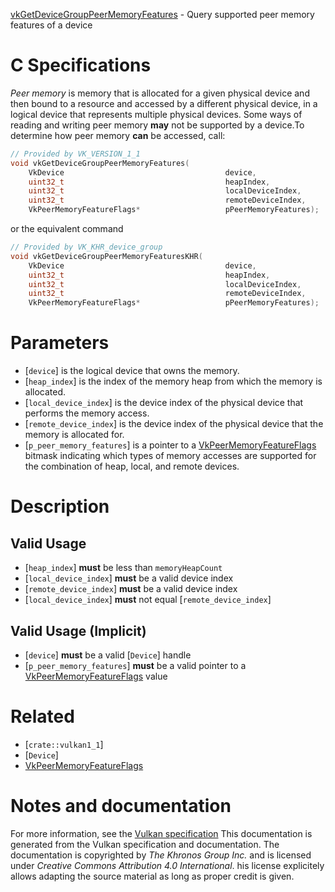[vkGetDeviceGroupPeerMemoryFeatures](https://www.khronos.org/registry/vulkan/specs/1.3-extensions/man/html/vkGetDeviceGroupPeerMemoryFeatures.html) - Query supported peer memory features of a device

# C Specifications
*Peer memory* is memory that is allocated for a given physical device and
then bound to a resource and accessed by a different physical device, in a
logical device that represents multiple physical devices.
Some ways of reading and writing peer memory  **may**  not be supported by a
device.To determine how peer memory  **can**  be accessed, call:
```c
// Provided by VK_VERSION_1_1
void vkGetDeviceGroupPeerMemoryFeatures(
    VkDevice                                    device,
    uint32_t                                    heapIndex,
    uint32_t                                    localDeviceIndex,
    uint32_t                                    remoteDeviceIndex,
    VkPeerMemoryFeatureFlags*                   pPeerMemoryFeatures);
```
or the equivalent command
```c
// Provided by VK_KHR_device_group
void vkGetDeviceGroupPeerMemoryFeaturesKHR(
    VkDevice                                    device,
    uint32_t                                    heapIndex,
    uint32_t                                    localDeviceIndex,
    uint32_t                                    remoteDeviceIndex,
    VkPeerMemoryFeatureFlags*                   pPeerMemoryFeatures);
```

# Parameters
- [`device`] is the logical device that owns the memory.
- [`heap_index`] is the index of the memory heap from which the memory is allocated.
- [`local_device_index`] is the device index of the physical device that performs the memory access.
- [`remote_device_index`] is the device index of the physical device that the memory is allocated for.
- [`p_peer_memory_features`] is a pointer to a [VkPeerMemoryFeatureFlags]() bitmask indicating which types of memory accesses are supported for the combination of heap, local, and remote devices.

# Description
## Valid Usage
-  [`heap_index`] **must**  be less than `memoryHeapCount`
-  [`local_device_index`] **must**  be a valid device index
-  [`remote_device_index`] **must**  be a valid device index
-  [`local_device_index`] **must**  not equal [`remote_device_index`]

## Valid Usage (Implicit)
-  [`device`] **must**  be a valid [`Device`] handle
-  [`p_peer_memory_features`] **must**  be a valid pointer to a [VkPeerMemoryFeatureFlags]() value

# Related
- [`crate::vulkan1_1`]
- [`Device`]
- [VkPeerMemoryFeatureFlags]()

# Notes and documentation
For more information, see the [Vulkan specification](https://www.khronos.org/registry/vulkan/specs/1.3-extensions/html/vkspec.html)
This documentation is generated from the Vulkan specification and documentation.
The documentation is copyrighted by *The Khronos Group Inc.* and is licensed under *Creative Commons Attribution 4.0 International*.
his license explicitely allows adapting the source material as long as proper credit is given.
        